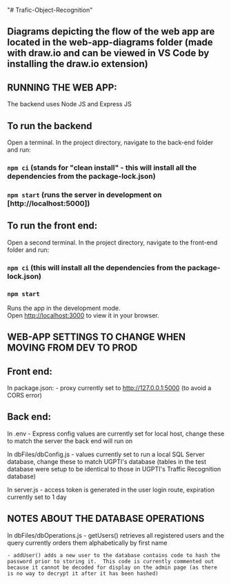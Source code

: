 "# Trafic-Object-Recognition" 

## Diagrams depicting the flow of the web app are located in the web-app-diagrams folder (made with draw.io and can be viewed in VS Code by installing the draw.io extension)


## RUNNING THE WEB APP:
The backend uses Node JS and Express JS 
## To run the backend
Open a terminal. In the project directory, navigate to the back-end folder and run:
### `npm ci` (stands for "clean install" - this will install all the dependencies from the package-lock.json)
### `npm start` (runs the server in development on [http://localhost:5000])

## To run the front end:
Open a second terminal.  In the project directory, navigate to the front-end folder and run:
### `npm ci` (this will install all the dependencies from the package-lock.json)
### `npm start`

Runs the app in the development mode.\
Open [http://localhost:3000](http://localhost:3000) to view it in your browser.


## WEB-APP SETTINGS TO CHANGE WHEN MOVING FROM DEV TO PROD
## Front end:
In package.json:
    - proxy currently set to http://127.0.0.1:5000 (to avoid a CORS error)
## Back end:
In .env
    - Express config values are currently set for local host, change these to match the server the back end will run on

In dbFiles/dbConfig.js
    - values currently set to run a local SQL Server database, change these to match UGPTI's database (tables in the test database were setup to be identical to those in UGPTI's Traffic Recognition database)

In server.js
    - access token is generated in the user login route, expiration currently set to 1 day 


## NOTES ABOUT THE DATABASE OPERATIONS
In dbFiles/dbOperations.js
    - getUsers() retrieves all registered users and the query currently orders them alphabetically by first name

    - addUser() adds a new user to the database contains code to hash the password prior to storing it.  This code is currently commented out because it cannot be decoded for display on the admin page (as there is no way to decrypt it after it has been hashed)


